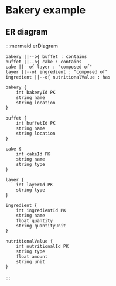 <!--

-->

# Bakery example

## ER diagram

:::mermaid
erDiagram

    bakery ||--o{ buffet : contains
    buffet ||--o{ cake : contains
    cake ||--o{ layer : "composed of"
    layer ||--o{ ingredient : "composed of"
    ingredient ||--o{ nutritionalValue : has

    bakery {
        int bakeryId PK
        string name
        string location
    }

    buffet {
        int buffetId PK
        string name
        string location
    }

    cake {
        int cakeId PK
        string name
        string type
    }

    layer {
        int layerId PK
        string type
    }

    ingredient {
        int ingredientId PK
        string name
        float quantity
        string quantityUnit
    }

    nutritionalValue {
        int nutritionalId PK
        string type
        float amount
        string unit
    }

:::
